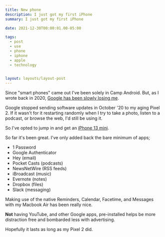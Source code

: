 ```yaml
---
title: New phone
description: I just got my first iPhone
summary: I just got my first iPhone

date: 2021-12-30T00:00:01.00-05:00

tags:
  - post
  - use
  - phone
  - iphone
  - apple
  - technology
  

layout: layouts/layout-post
---
```

Since "smart phones" came out I've been solely in Camp Android. But, as I wrote back in 2020, <a href="/posts/2020-08-05-google-losing-me/" title="my post from August 2020">Google has been slowly losing me</a>.

Google stopped sending software updates in October '20 to my aging Pixel 2. If it wasn't for it restarting randomly when I try to take a photo, listen to a podcast, or browse the web, I'd still be using it.

So I've opted to jump in and get an <a href="https://www.apple.com/iphone-13/" title="Apple product page">iPhone 13 mini</a>.

So far it's been great. I've only added back the bare minimum of apps;

- 1 Password
- Google Authenticator
- Hey (email)
- Pocket Casts (podcasts)
- NewsNetWire (RSS feeds)
- iBroadcast (music)
- Evernote (notes)
- Dropbox (files)
- Slack (messaging)

Making use of the native Reminders, Calendar, Facetime, and Messages with my Macbook Air has been really nice.

<strong>Not</strong> having YouTube, and other Google apps, pre-installed helps be more distraction free and bombarded less with advertising.

Hopefully it lasts as long as my Pixel 2 did.


